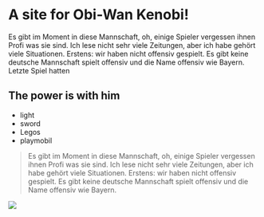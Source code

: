 # A site for Obi-Wan Kenobi!
Es gibt im Moment in diese Mannschaft, oh, einige Spieler vergessen ihnen Profi was sie sind. Ich lese nicht sehr viele Zeitungen, aber ich habe gehört viele Situationen. Erstens: wir haben nicht offensiv gespielt. Es gibt keine deutsche Mannschaft spielt offensiv und die Name offensiv wie Bayern. Letzte Spiel hatten
## The power is with him
* light
* sword
* Legos
* playmobil

> Es gibt im Moment in diese Mannschaft, oh, einige Spieler vergessen ihnen Profi was sie sind. Ich lese nicht sehr viele Zeitungen, aber ich habe gehört viele Situationen. Erstens: wir haben nicht offensiv gespielt. Es gibt keine deutsche Mannschaft spielt offensiv und die Name offensiv wie Bayern.

<img src="https://images.pexels.com/photos/2953771/pexels-photo-2953771.jpeg?auto=compress&cs=tinysrgb&dpr=2&h=650&w=940"/>
